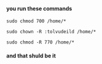 #### you run these commands 
```
sudo chmod 700 /home/*
```
```
sudo chown -R :tolvudeild /home/*
```
```
sudo chmod -R 770 /home/*
```
#### and that shuld be it 
